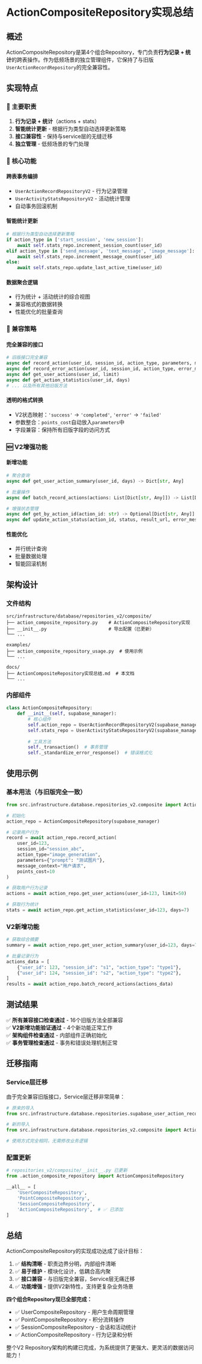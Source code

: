 # ActionCompositeRepository实现总结

## 概述

ActionCompositeRepository是第4个组合Repository，专门负责**行为记录 + 统计**的跨表操作。作为低频场景的独立管理组件，它保持了与旧版`UserActionRecordRepository`的完全兼容性。

## 实现特点

### 🎯 主要职责
1. **行为记录 + 统计**（actions + stats）
2. **智能统计更新** - 根据行为类型自动选择更新策略
3. **接口兼容性** - 保持与service层的无缝迁移
4. **独立管理** - 低频场景的专门处理

### 🔧 核心功能

#### 跨表事务编排
- `UserActionRecordRepositoryV2` - 行为记录管理
- `UserActivityStatsRepositoryV2` - 活动统计管理
- 自动事务回滚机制

#### 智能统计更新
```python
# 根据行为类型自动选择更新策略
if action_type in ['start_session', 'new_session']:
    await self.stats_repo.increment_session_count(user_id)
elif action_type in ['send_message', 'text_message', 'image_message']:
    await self.stats_repo.increment_message_count(user_id)
else:
    await self.stats_repo.update_last_active_time(user_id)
```

#### 数据聚合逻辑
- 行为统计 + 活动统计的综合视图
- 兼容格式的数据转换
- 性能优化的批量查询

### 🔄 兼容策略

#### 完全兼容的接口
```python
# 旧版接口完全兼容
async def record_action(user_id, session_id, action_type, parameters, message_context, points_cost)
async def record_error_action(user_id, session_id, action_type, error_message, parameters)
async def get_user_actions(user_id, limit)
async def get_action_statistics(user_id, days)
# ... 以及所有其他旧版方法
```

#### 透明的格式转换
- V2状态映射：`'success'` → `'completed'`, `'error'` → `'failed'`
- 参数整合：`points_cost`自动放入`parameters`中
- 字段兼容：保持所有旧版字段的访问方式

### 🆕 V2增强功能

#### 新增功能
```python
# 聚合查询
async def get_user_action_summary(user_id, days) -> Dict[str, Any]

# 批量操作
async def batch_record_actions(actions: List[Dict[str, Any]]) -> List[Dict[str, Any]]

# 增强状态管理
async def get_by_action_id(action_id: str) -> Optional[Dict[str, Any]]
async def update_action_status(action_id, status, result_url, error_message) -> bool
```

#### 性能优化
- 并行统计查询
- 批量数据处理
- 智能回滚机制

## 架构设计

### 文件结构
```
src/infrastructure/database/repositories_v2/composite/
├── action_composite_repository.py    # ActionCompositeRepository实现
├── __init__.py                       # 导出配置（已更新）
└── ...

examples/
├── action_composite_repository_usage.py  # 使用示例
└── ...

docs/
├── ActionCompositeRepository实现总结.md  # 本文档
└── ...
```

### 内部组件
```python
class ActionCompositeRepository:
    def __init__(self, supabase_manager):
        # 核心组件
        self.action_repo = UserActionRecordRepositoryV2(supabase_manager)
        self.stats_repo = UserActivityStatsRepositoryV2(supabase_manager)
        
        # 工具方法
        self._transaction()  # 事务管理
        self._standardize_error_response()  # 错误格式化
```

## 使用示例

### 基本用法（与旧版完全一致）
```python
from src.infrastructure.database.repositories_v2.composite import ActionCompositeRepository

# 初始化
action_repo = ActionCompositeRepository(supabase_manager)

# 记录用户行为
record = await action_repo.record_action(
    user_id=123,
    session_id="session_abc",
    action_type="image_generation",
    parameters={"prompt": "测试图片"},
    message_context="用户请求",
    points_cost=10
)

# 获取用户行为记录
actions = await action_repo.get_user_actions(user_id=123, limit=50)

# 获取行为统计
stats = await action_repo.get_action_statistics(user_id=123, days=7)
```

### V2新增功能
```python
# 获取综合摘要
summary = await action_repo.get_user_action_summary(user_id=123, days=7)

# 批量记录行为
actions_data = [
    {"user_id": 123, "session_id": "s1", "action_type": "type1"},
    {"user_id": 124, "session_id": "s2", "action_type": "type2"},
]
results = await action_repo.batch_record_actions(actions_data)
```

## 测试结果

✅ **所有兼容接口检查通过** - 16个旧版方法全部兼容  
✅ **V2新增功能验证通过** - 4个新功能正常工作  
✅ **架构组件检查通过** - 内部组件正确初始化  
✅ **事务管理检查通过** - 事务和错误处理机制正常  

## 迁移指南

### Service层迁移
由于完全兼容旧版接口，Service层迁移非常简单：

```python
# 原来的导入
from src.infrastructure.database.repositories.supabase_user_action_record_repository import SupabaseUserActionRecordRepository

# 新的导入
from src.infrastructure.database.repositories_v2.composite import ActionCompositeRepository as UserActionRecordRepository

# 使用方式完全相同，无需修改业务逻辑
```

### 配置更新
```python
# repositories_v2/composite/__init__.py 已更新
from .action_composite_repository import ActionCompositeRepository

__all__ = [
    'UserCompositeRepository',
    'PointCompositeRepository', 
    'SessionCompositeRepository',
    'ActionCompositeRepository',  # ✅ 已添加
]
```

## 总结

ActionCompositeRepository的实现成功达成了设计目标：

1. ✅ **结构清晰** - 职责边界分明，内部组件清晰
2. ✅ **易于维护** - 模块化设计，低耦合高内聚
3. ✅ **接口兼容** - 与旧版完全兼容，Service层无痛迁移
4. ✅ **功能增强** - 提供V2新特性，支持更复杂业务场景

**四个组合Repository现已全部完成：**
- ✅ UserCompositeRepository - 用户生命周期管理
- ✅ PointCompositeRepository - 积分流转操作
- ✅ SessionCompositeRepository - 会话和活动统计
- ✅ ActionCompositeRepository - 行为记录和分析

整个V2 Repository架构的构建已完成，为系统提供了更强大、更灵活的数据访问能力！ 